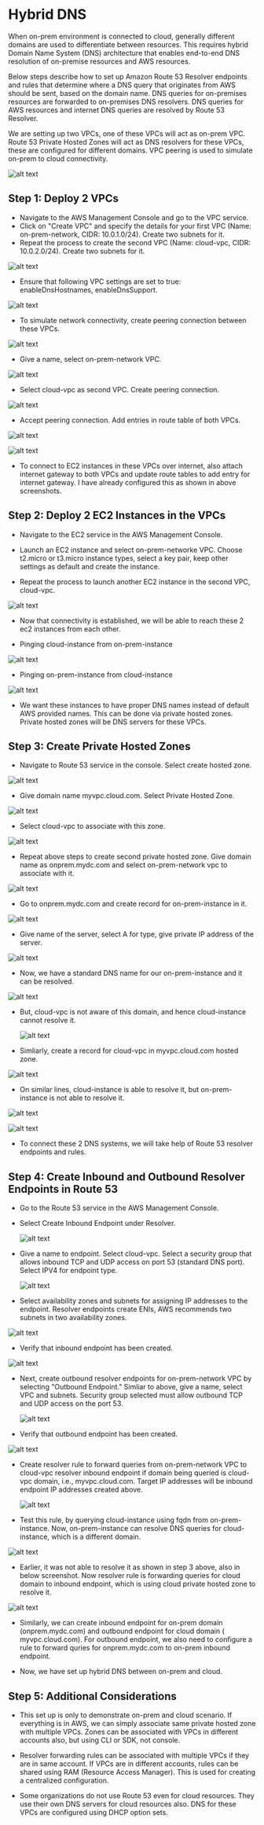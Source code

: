 # Hybrid DNS

When on-prem environment is connected to cloud, generally different domains are used to differentiate between resources. This requires hybrid Domain Name System (DNS) architecture that enables end-to-end DNS resolution of on-premise resources and AWS resources.

 Below steps describe how to set up Amazon Route 53 Resolver  endpoints and rules that determine where a DNS query that originates from AWS should be sent, based on the domain name. DNS queries for on-premises resources are forwarded to on-premises DNS resolvers. DNS queries for AWS resources and internet DNS queries are resolved by Route 53 Resolver.

 We are setting up two VPCs, one of these VPCs will act as on-prem VPC. Route 53 Private Hosted Zones will act as DNS resolvers for these VPCs, these are configured for different domains. VPC peering is used to simulate on-prem to cloud connectivity.

 ![alt text](Images/hybrid-dns/scenario.png)

## Step 1: Deploy 2 VPCs

- Navigate to the AWS Management Console and go to the VPC service.
- Click on "Create VPC" and specify the details for your first VPC (Name: on-prem-network, CIDR: 10.0.1.0/24). Create two subnets for it.
- Repeat the process to create the second VPC (Name: cloud-vpc, CIDR: 10.0.2.0/24). Create two subnets for it.
  
![alt text](Images/hybrid-dns/vpc1.png)

- Ensure that following VPC settings are set to true: enableDnsHostnames, enableDnsSupport.

![alt text](Images/hybrid-dns/vpc2.png)

- To simulate network connectivity, create peering connection between these VPCs.

![alt text](Images/hybrid-dns/vpc3.png)

- Give a name, select on-prem-network VPC.

![alt text](Images/hybrid-dns/vpc4.png)

- Select cloud-vpc as second VPC. Create peering connection.

![alt text](Images/hybrid-dns/vpc5.png)

- Accept peering connection. Add entries in route table of both VPCs.

![alt text](Images/hybrid-dns/vpc6.png)

![alt text](Images/hybrid-dns/vpc7.png)

- To connect to EC2 instances in these VPCs over internet, also attach internet gateway to both VPCs and update route tables to add entry for internet gateway. I have already configured this as shown in above screenshots.


## Step 2: Deploy 2 EC2 Instances in the VPCs

- Navigate to the EC2 service in the AWS Management Console.
  
- Launch an EC2 instance and select on-prem-networke VPC. Choose t2.micro or t3.micro instance types, select a key pair, keep other settings as default and create the instance.
  
- Repeat the process to launch another EC2 instance in the second VPC, cloud-vpc.

![alt text](Images/hybrid-dns/ec2-1.png)

- Now that connectivity is established, we will be able to reach these 2 ec2 instances from each other. 

- Pinging cloud-instance from on-prem-instance

![alt text](Images/hybrid-dns/ping1.png)

- Pinging on-prem-instance from cloud-instance

![alt text](Images/hybrid-dns/ping2.png)

- We want these instances to have proper DNS names instead of default AWS provided names. This can be done via private hosted zones. Private hosted zones will be DNS servers for these VPCs.
  
  
## Step 3: Create Private Hosted Zones

- Navigate to Route 53 service in the console. Select create hosted zone. 

![alt text](Images/hybrid-dns/phz1.png)

- Give domain name myvpc.cloud.com. Select Private Hosted Zone.

![alt text](Images/hybrid-dns/phz2.png)

- Select cloud-vpc to associate with this zone.

![alt text](Images/hybrid-dns/phz4.png)

- Repeat above steps to create second private hosted zone. Give domain name as onprem.mydc.com and select on-prem-network vpc to associate with it.
  
![alt text](Images/hybrid-dns/phz5.png)

- Go to onprem.mydc.com and create record for on-prem-instance in it.

![alt text](Images/hybrid-dns/phz6.png)

- Give name of the server, select A for type, give private IP address of the server.

![alt text](Images/hybrid-dns/phz7.png)

- Now, we have a standard DNS name for our on-prem-instance and it can be resolved. 

![alt text](Images/hybrid-dns/phz9.png)

- But, cloud-vpc is not aware of this domain, and hence cloud-instance cannot resolve it.
  
  ![alt text](Images/hybrid-dns/phz10.png)

- Simliarly, create a record for cloud-vpc in myvpc.cloud.com hosted zone.

![alt text](Images/hybrid-dns/phz11.png)

- On similar lines, cloud-instance is able to resolve it, but on-prem-instance is not able to resolve it.

![alt text](Images/hybrid-dns/phz12.png)

![alt text](Images/hybrid-dns/phz13.png)

- To connect these 2 DNS systems, we will take help of Route 53 resolver endpoints and rules.

## Step 4: Create Inbound and Outbound Resolver Endpoints in Route 53

- Go to the Route 53 service in the AWS Management Console.
  
- Select Create Inbound Endpoint under Resolver.
  
  ![alt text](Images/hybrid-dns/rie1.png)

- Give a name to endpoint. Select cloud-vpc. Select a security group that allows  inbound TCP and UDP access on port 53 (standard DNS port). Select IPV4 for endpoint type. 
  
  ![alt text](Images/hybrid-dns/rie2.png)

- Select availability zones and subnets for assigning IP addresses to the endpoint. Resolver endpoints create ENIs, AWS recommends two subnets in two availability zones.

![alt text](Images/hybrid-dns/rie3.png)

- Verify that inbound endpoint has been created.

![alt text](Images/hybrid-dns/rie4.png)

- Next, create outbound resolver endpoints for on-prem-network VPC by selecting "Outbound Endpoint." Simliar to above, give a name, select VPC and subnets. Security group selected  must allow outbound TCP and UDP access on the port 53.
  
  ![alt text](Images/hybrid-dns/roe1.png)

- Verify that outbound endpoint has been created.

![alt text](Images/hybrid-dns/roe2.png)

- Create resolver rule to forward queries from on-prem-network VPC to cloud-vpc resolver inbound endpoint if domain being queried is cloud-vpc domain, i.e., myvpc.cloud.com. Target IP addresses will be inbound endpoint IP addresses created above.
  
  ![alt text](Images/hybrid-dns/roe3.png)

- Test this rule, by querying cloud-instance using fqdn from on-prem-instance. Now, on-prem-instance can resolve DNS queries for cloud-instance, which is a different domain.

![alt text](Images/hybrid-dns/re-test1.png)

- Earlier, it was not able to resolve it as shown in step 3 above, also in below screenshot. Now resolver rule is forwarding queries for cloud domain to inbound endpoint, which is using cloud private hosted zone to resolve it.

![alt text](Images/hybrid-dns/phz13.png)

- Similarly, we can create inbound endpoint for on-prem domain (onprem.mydc.com) and outbound endpoint for cloud domain (
myvpc.cloud.com). For outbound endpoint, we also need to configure a rule to forward quries for onprem.mydc.com to on-prem inbound endpoint.

- Now, we have set up hybrid DNS between on-prem and cloud.

## Step 5: Additional Considerations

- This set up is only to demonstrate on-prem and cloud scenario. If everything is in AWS, we can simply associate same private hosted zone with multiple VPCs. Zones can be associated with VPCs in different accounts also, but using CLI or SDK, not console.

- Resolver forwarding rules can be associated with multiple VPCs if they are in same account. If VPCs are in different accounts, rules can be shared using RAM (Resource Access Manager). This is used for creating a centralized configuration.

- Some organizations do not use Route 53 even for cloud resources. They use their own DNS servers for cloud resources also. DNS for these VPCs are configured using DHCP option sets.

